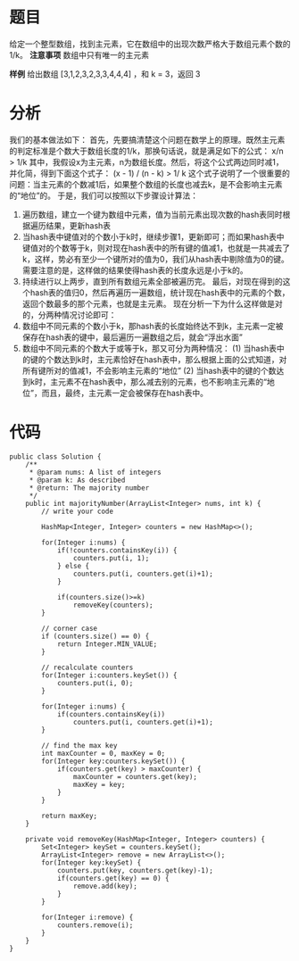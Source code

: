 # 题目
给定一个整型数组，找到主元素，它在数组中的出现次数严格大于数组元素个数的1/k。
**注意事项**
数组中只有唯一的主元素

**样例**
给出数组 [3,1,2,3,2,3,3,4,4,4] ，和 k = 3，返回 3

# 分析
我们的基本做法如下：
    	首先，先要搞清楚这个问题在数学上的原理。既然主元素的判定标准是个数大于数组长度的1/k，那换句话说，就是满足如下的公式：
    	x/n > 1/k
    	其中，我假设x为主元素，n为数组长度。然后，将这个公式两边同时减1，并化简，得到下面这个式子：
    	(x - 1) / (n - k) > 1/ k
    	这个式子说明了一个很重要的问题：当主元素的个数减1后，如果整个数组的长度也减去k，是不会影响主元素的“地位”的。
于是，我们可以按照以下步骤设计算法：
1. 遍历数组，建立一个键为数组中元素，值为当前元素出现次数的hash表同时根据遍历结果，更新hash表
2. 当hash表中键值对的个数小于k时，继续步骤1，更新即可；而如果hash表中键值对的个数等于k，则对现在hash表中的所有键的值减1，也就是一共减去了k，这样，势必有至少一个键所对的值为0，我们从hash表中剔除值为0的键。需要注意的是，这样做的结果使得hash表的长度永远是小于k的。
3. 持续进行以上两步，直到所有数组元素全部被遍历完。
最后，对现在得到的这个hash表的值归0，然后再遍历一遍数组，统计现在hash表中的元素的个数，返回个数最多的那个元素，也就是主元素。
现在分析一下为什么这样做是对的，分两种情况讨论即可：
1. 数组中不同元素的个数小于k，那hash表的长度始终达不到k，主元素一定被保存在hash表的键中，最后遍历一遍数组之后，就会“浮出水面”
2. 数组中不同元素的个数大于或等于k，那又可分为两种情况：
(1) 当hash表中的键的个数达到k时，主元素恰好在hash表中，那么根据上面的公式知道，对所有键所对的值减1，不会影响主元素的“地位”
 (2) 当hash表中的键的个数达到k时，主元素不在hash表中，那么减去别的元素，也不影响主元素的“地位”，而且，最终，主元素一定会被保存在hash表中。

# 代码
```
public class Solution {
    /**
     * @param nums: A list of integers
     * @param k: As described
     * @return: The majority number
     */
    public int majorityNumber(ArrayList<Integer> nums, int k) {
        // write your code
    	
        HashMap<Integer, Integer> counters = new HashMap<>();
        
        for(Integer i:nums) {
        	if(!counters.containsKey(i)) {
        		counters.put(i, 1);
        	} else {
        		counters.put(i, counters.get(i)+1);
        	}
        	
        	if(counters.size()>=k)
        		removeKey(counters);
        }
        
        // corner case
        if (counters.size() == 0) {
            return Integer.MIN_VALUE;
        }
        
        // recalculate counters
        for(Integer i:counters.keySet()) {
        	counters.put(i, 0);
        }
        
        for(Integer i:nums) {
        	if(counters.containsKey(i))
        		counters.put(i, counters.get(i)+1);
        }
        
        // find the max key
        int maxCounter = 0, maxKey = 0;
        for(Integer key:counters.keySet()) {
        	if(counters.get(key) > maxCounter) {
        		maxCounter = counters.get(key);
        		maxKey = key;
        	}
        }
        
        return maxKey;
    }
    
    private void removeKey(HashMap<Integer, Integer> counters) {
        Set<Integer> keySet = counters.keySet();
        ArrayList<Integer> remove = new ArrayList<>();
        for(Integer key:keySet) {
        	counters.put(key, counters.get(key)-1);
        	if(counters.get(key) == 0) {
        		remove.add(key);
        	}
        }
        
        for(Integer i:remove) {
        	counters.remove(i);
        }
    }
}
```
